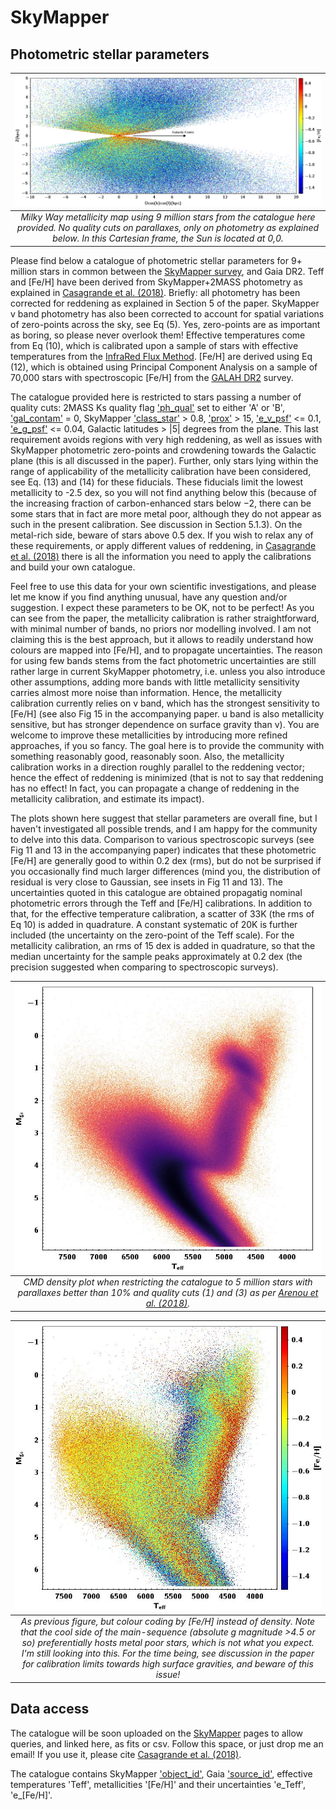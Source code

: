 # SkyMapper
Photometric stellar parameters
-------------------------------------------------------
| ![My image](https://github.com/casaluca/SkyMapper/blob/master/images/MW.png)
|:--:| 
| *Milky Way metallicity map using 9 million stars from the catalogue here provided. No quality cuts on parallaxes, only on photometry as explained below. In this Cartesian frame, the Sun is located at 0,0.* |

Please find below a catalogue of photometric stellar parameters for 9+ million stars in
common between the [SkyMapper survey](http://adsabs.harvard.edu/abs/2018PASA...35...10W), 
and Gaia DR2. Teff and [Fe/H] have been derived from SkyMapper+2MASS photometry as explained
in [Casagrande et al. (2018)](https://arxiv.org/abs/1810.09581). Briefly: all photometry has 
been corrected for reddening as explained in Section 5 of the paper. SkyMapper v band photometry has 
also been corrected to account for spatial variations of zero-points across the sky, see
Eq (5). Yes, zero-points are as important as boring, so please never overlook
them!
Effective temperatures come from Eq (10), which is calibrated upon a sample of 
stars with effective temperatures from the 
[InfraRed Flux Method](http://adsabs.harvard.edu/abs/2010A%26A...512A..54C). [Fe/H] are
derived using Eq (12), which is obtained using Principal Component Analysis on
a sample of 70,000 stars with spectroscopic [Fe/H] from the 
[GALAH DR2](http://adsabs.harvard.edu/abs/2018MNRAS.478.4513B) survey.

The catalogue provided here is restricted to stars passing a number of quality
cuts: 2MASS Ks quality flag ['ph_qual'](https://old.ipac.caltech.edu/2mass/releases/allsky/doc/sec1_6b.html#phqual) 
set to either 'A' or 'B', ['gal_contam'](https://old.ipac.caltech.edu/2mass/releases/allsky/doc/sec2_2a.html)
= 0, SkyMapper ['class_star'](http://skymapper.anu.edu.au/table-browser/) > 0.8, 
['prox'](http://skymapper.anu.edu.au/table-browser/) > 15, 
['e_v_psf'](http://skymapper.anu.edu.au/table-browser/) <= 0.1,
['e_g_psf'](http://skymapper.anu.edu.au/table-browser/) <= 0.04, 
Galactic latitudes > |5| degrees from the plane. This last
requirement avoids regions with very high reddening, as well as issues
with SkyMapper photometric zero-points and crowdening towards the Galactic
plane (this is all discussed in the paper). Further, only stars lying within the
range of applicability of the metallicity calibration have been considered, see 
Eq. (13) and (14) for these fiducials. These fiducials limit the lowest 
metallicity to -2.5 dex, so you will not find anything below this (because 
of the increasing fraction of carbon-enhanced stars below −2, there can be 
some stars that in fact are more metal poor, although they do not appear as such 
in the present calibration. See discussion in Section 5.1.3). On the metal-rich 
side, beware of stars above 0.5 dex. If you wish to relax any of these
requirements, or apply different values of reddening, in [Casagrande et al.
(2018)](https://arxiv.org/abs/1810.09581) there is all the information you 
need to apply the calibrations and build your own catalogue.

Feel free to use this data for your own scientific investigations, and please
let me know if you find anything unusual, have any question and/or suggestion.
I expect these parameters to be OK, not to be perfect! As you can see from the
paper, the metallicity calibration is rather straightforward, with minimal number 
of bands, no priors nor modelling involved. I am not claiming this is the best 
approach, but it allows to readily understand how colours are mapped into [Fe/H], and 
to propagate uncertainties. The reason for using few 
bands stems from the fact photometric uncertainties are still rather large in 
current SkyMapper photometry, i.e. unless you also introduce other assumptions, 
adding more bands with little metallicity sensitivity carries almost more noise 
than information. Hence, the  metallicity calibration currently  relies on v band, which 
has the strongest  sensitivity to [Fe/H] (see also Fig 15 in the accompanying paper. u 
band is also metallicity sensitive, but has stronger dependence on surface gravity than 
v). You are  welcome to improve these metallicities by introducing more refined 
approaches, if you so fancy. The goal here is to provide the community with something reasonably 
good, reasonably soon. Also, the metallicity calibration works in a direction 
roughly parallel to the reddening vector; hence the effect of reddening is minimized 
(that is not to say that reddening has no effect! In fact, you can propagate a 
change of reddening in the metallicity calibration, and estimate its impact). 

The plots shown here suggest that stellar parameters are overall fine, but I
haven't investigated all possible trends, and I am happy for the community to
delve into this data. 
Comparison to various spectroscopic surveys (see Fig 11 and 13 in the
accompanying paper) indicates that these photometric [Fe/H] are generally good
to within 0.2 dex (rms), but do not be surprised if you occasionally find much
larger differences (mind you, the distribution of residual is very close to 
Gaussian, see insets in Fig 11 and 13). The uncertainties quoted in this catalogue 
are obtained propagatig nominal photometric errors through the Teff and [Fe/H] 
calibrations. In addition to that, for the effective temperature calibration, a 
scatter of 33K (the rms of Eq 10) is added in quadrature. A constant systematic of 
20K is further included (the uncertainty on the zero-point of the Teff scale). For 
the metallicity calibration, an rms of 15 dex is added in quadrature, so that the 
median uncertainty for the sample peaks approximately at 0.2 dex (the precision 
suggested when comparing to spectroscopic surveys).

| ![My image](https://github.com/casaluca/SkyMapper/blob/master/images/CMD_5mil.jpeg)
|:--:| 
| *CMD density plot when restricting the catalogue to 5 million stars with parallaxes better than 10% and quality cuts (1) and (3) as per [Arenou et al. (2018)](http://adsabs.harvard.edu/abs/2018A%26A...616A..17A).* |

| ![My image](https://github.com/casaluca/SkyMapper/blob/master/images/CMD_5mil_fehcal.jpeg)
|:--:| 
| *As previous figure, but colour coding by [Fe/H] instead of density. Note that the cool side of the main-sequence (absolute g magnitude >4.5 or so) preferentially hosts metal poor stars, which is not what you expect. I'm still looking into this. For the time being, see discussion in the paper for calibration limits towards high surface gravities, and beware of this issue!* |

Data access
-------------------------------------------------------
The catalogue will be soon uploaded on the [SkyMapper](http://skymapper.anu.edu.au/) pages to allow queries, and 
linked here, as fits or csv. Follow this space, or just drop me an email! If you use it, please cite 
[Casagrande et al. (2018)](https://arxiv.org/abs/1810.09581).

The catalogue contains SkyMapper ['object_id'](http://skymapper.anu.edu.au/table-browser/), Gaia ['source_id'](https://gaia.aip.de/metadata/gdr2/gaia_source/), effective temperatures 'Teff', metallicities '[Fe/H]' and their uncertainties 'e_Teff', 'e_[Fe/H]'.

